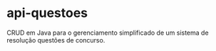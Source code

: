# api-questoes
CRUD em Java para o gerenciamento simplificado de um sistema de resolução questões de concurso.

